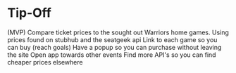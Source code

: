# Tip-Off
(MVP)
Compare ticket prices to the sought out Warriors home games.
Using prices found on stubhub and the seatgeek api
Link to each game so you can buy
(reach goals)
Have a popup so you can purchase without leaving the site
Open app towards other events
Find more API's so you can find cheaper prices elsewhere
